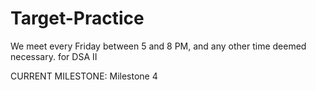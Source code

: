 Target-Practice
===============
We meet every Friday between 5 and 8 PM, and any other time deemed necessary.
for DSA II

CURRENT MILESTONE: Milestone 4
